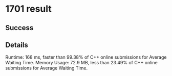 # 1701 result

## Success

## Details

Runtime: 168 ms, faster than 99.38% of C++ online submissions for Average Waiting Time.
Memory Usage: 72.9 MB, less than 23.49% of C++ online submissions for Average Waiting Time.
